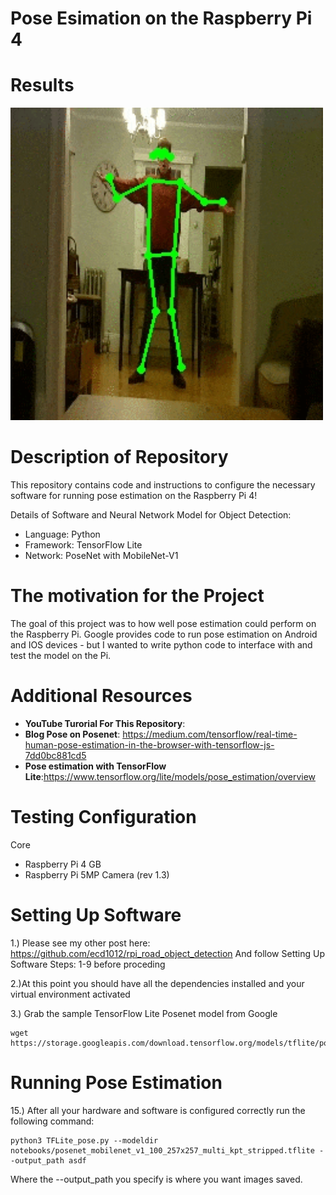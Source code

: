 # **Pose Esimation on the Raspberry Pi 4**

Results
=======
<img src="images/pose.gif" width="500" height="500">

Description of Repository
=========================
This repository contains code and instructions to configure the necessary software for running pose estimation on the Raspberry Pi 4!

Details of Software and Neural Network Model for Object Detection:
* Language: Python
* Framework: TensorFlow Lite
* Network: PoseNet with MobileNet-V1


The motivation for the Project
========================
The goal of this project was to how well pose estimation could perform on the Raspberry Pi.
Google provides code to run pose estimation on Android and IOS devices - but I wanted to write
python code to interface with and test the model on the Pi.

Additional Resources
===================
* **YouTube Turorial For This Repository**: 
* **Blog Pose on Posenet**: https://medium.com/tensorflow/real-time-human-pose-estimation-in-the-browser-with-tensorflow-js-7dd0bc881cd5
* **Pose estimation with TensorFlow Lite**:https://www.tensorflow.org/lite/models/pose_estimation/overview

Testing Configuration
=============================

Core
* Raspberry Pi 4 GB
* Raspberry Pi 5MP Camera (rev 1.3)

Setting Up Software
====================
1.) Please see my other post here: https://github.com/ecd1012/rpi_road_object_detection
And follow Setting Up Software Steps: 1-9 before proceding

2.)At this point you should have all the dependencies installed and your virtual environment activated

3.) Grab the sample TensorFlow Lite Posenet model from Google
```
wget https://storage.googleapis.com/download.tensorflow.org/models/tflite/posenet_mobilenet_v1_100_257x257_multi_kpt_stripped.tflite
```


Running Pose Estimation
=================
15.) After all your hardware and software is configured correctly run the following command:
```
python3 TFLite_pose.py --modeldir notebooks/posenet_mobilenet_v1_100_257x257_multi_kpt_stripped.tflite --output_path asdf
```
Where the --output_path you specify is where you want images saved.



